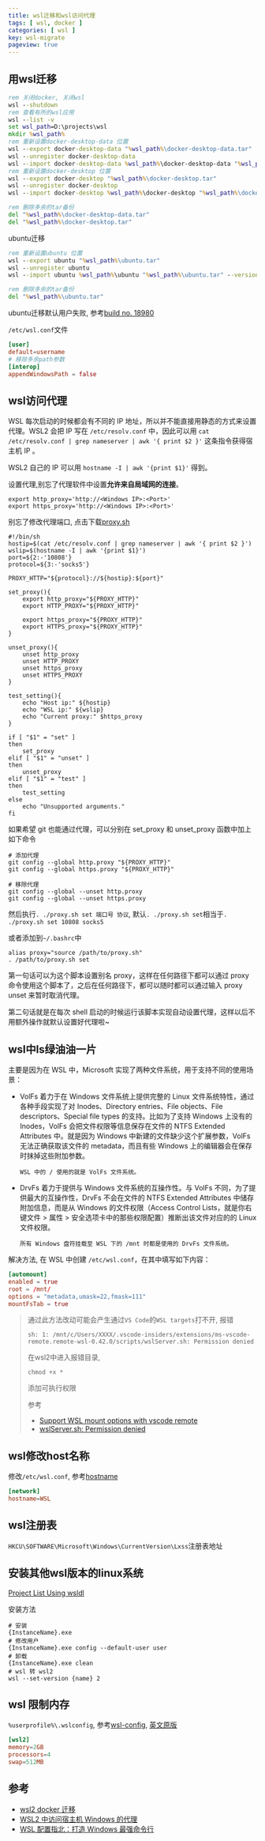 ```yaml
---
title: wsl迁移和wsl访问代理
tags: [ wsl, docker ]
categories: [ wsl ]
key: wsl-migrate
pageview: true
---
```


## 用wsl迁移

<!--more-->

```bat
rem 关闭docker, 关闭wsl  
wsl --shutdown  
rem 查看有所的wsl应用  
wsl --list -v  
set wsl_path=D:\projects\wsl
mkdir %wsl_path%
rem 重新设置docker-desktop-data 位置  
wsl --export docker-desktop-data "%wsl_path%\docker-desktop-data.tar"  
wsl --unregister docker-desktop-data  
wsl --import docker-desktop-data %wsl_path%\docker-desktop-data "%wsl_path%\docker-desktop-data.tar" --version 2  
rem 重新设置docker-desktop 位置  
wsl --export docker-desktop "%wsl_path%\docker-desktop.tar"  
wsl --unregister docker-desktop  
wsl --import docker-desktop %wsl_path%\docker-desktop "%wsl_path%\docker-desktop.tar" --version 2  

rem 删除多余的tar备份
del "%wsl_path%\docker-desktop-data.tar"
del "%wsl_path%\docker-desktop.tar"
```

ubuntu迁移

```bat
rem 重新设置ubuntu 位置  
wsl --export ubuntu "%wsl_path%\ubuntu.tar"  
wsl --unregister ubuntu  
wsl --import ubuntu %wsl_path%\ubuntu "%wsl_path%\ubuntu.tar" --version 2  

rem 删除多余的tar备份
del "%wsl_path%\ubuntu.tar"
```

ubuntu迁移默认用户失败, 参考[build no. 18980](https://docs.microsoft.com/zh-cn/windows/wsl/release-notes#build-18980)

`/etc/wsl.conf`文件

```conf
[user]
default=username
# 移除多余path参数
[interop]
appendWindowsPath = false
```

## wsl访问代理

WSL 每次启动的时候都会有不同的 IP 地址，所以并不能直接用静态的方式来设置代理。WSL2 会把 IP 写在 `/etc/resolv.conf` 中，因此可以用 `cat /etc/resolv.conf | grep nameserver | awk '{ print $2 }'` 这条指令获得宿主机 IP 。

WSL2 自己的 IP 可以用 `hostname -I | awk '{print $1}'` 得到。

设置代理,别忘了代理软件中设置**允许来自局域网的连接**。

```shell
export http_proxy='http://<Windows IP>:<Port>'
export https_proxy='http://<Windows IP>:<Port>'
```

别忘了修改代理端口, 点击下载[proxy.sh](/assets/sources/2021/09/proxy.sh)

```shell
#!/bin/sh
hostip=$(cat /etc/resolv.conf | grep nameserver | awk '{ print $2 }')
wslip=$(hostname -I | awk '{print $1}')
port=${2:-'10808'}
protocol=${3:-'socks5'}

PROXY_HTTP="${protocol}://${hostip}:${port}"

set_proxy(){
    export http_proxy="${PROXY_HTTP}"
    export HTTP_PROXY="${PROXY_HTTP}"

    export https_proxy="${PROXY_HTTP}"
    export HTTPS_proxy="${PROXY_HTTP}"
}

unset_proxy(){
    unset http_proxy
    unset HTTP_PROXY
    unset https_proxy
    unset HTTPS_PROXY
}

test_setting(){
    echo "Host ip:" ${hostip}
    echo "WSL ip:" ${wslip}
    echo "Current proxy:" $https_proxy
}

if [ "$1" = "set" ]
then
    set_proxy
elif [ "$1" = "unset" ]
then
    unset_proxy
elif [ "$1" = "test" ]
then
    test_setting
else
    echo "Unsupported arguments."
fi
```

如果希望 git 也能通过代理，可以分别在 set_proxy 和 unset_proxy 函数中加上如下命令

```shell
# 添加代理
git config --global http.proxy "${PROXY_HTTP}"
git config --global https.proxy "${PROXY_HTTP}"

# 移除代理
git config --global --unset http.proxy
git config --global --unset https.proxy
```

然后执行`. ./proxy.sh set 端口号 协议`, 默认`. ./proxy.sh set`相当于`. ./proxy.sh set 10808 socks5`

或者添加到`~/.bashrc`中

```shell
alias proxy="source /path/to/proxy.sh"
. /path/to/proxy.sh set
```

第一句话可以为这个脚本设置别名 proxy，这样在任何路径下都可以通过 proxy 命令使用这个脚本了，之后在任何路径下，都可以随时都可以通过输入 proxy unset 来暂时取消代理。

第二句话就是在每次 shell 启动的时候运行该脚本实现自动设置代理，这样以后不用额外操作就默认设置好代理啦~

## wsl中ls绿油油一片

主要是因为在 WSL 中，Microsoft 实现了两种文件系统，用于支持不同的使用场景：

- VolFs
    着力于在 Windows 文件系统上提供完整的 Linux 文件系统特性，通过各种手段实现了对 Inodes、Directory entries、File objects、File descriptors、Special file types 的支持。比如为了支持 Windows 上没有的 Inodes，VolFs 会把文件权限等信息保存在文件的 NTFS Extended Attributes 中。就是因为 Windows 中新建的文件缺少这个扩展参数，VolFs 无法正确获取该文件的 metadata，而且有些 Windows 上的编辑器会在保存时抹掉这些附加参数。

    `WSL 中的 / 使用的就是 VolFs 文件系统。`

- DrvFs
    着力于提供与 Windows 文件系统的互操作性。与 VolFs 不同，为了提供最大的互操作性，DrvFs 不会在文件的 NTFS Extended Attributes 中储存附加信息，而是从 Windows 的文件权限（Access Control Lists，就是你右键文件 > 属性 > 安全选项卡中的那些权限配置）推断出该文件对应的的 Linux 文件权限。

    `所有 Windows 盘符挂载至 WSL 下的 /mnt 时都是使用的 DrvFs 文件系统。`

解决方法, 在 WSL 中创建 `/etc/wsl.conf`，在其中填写如下内容：

```conf
[automount]
enabled = true
root = /mnt/
options = "metadata,umask=22,fmask=111"
mountFsTab = true
```

>通过此方法改动可能会产生通过`VS Code`的`WSL targets`打不开, 报错
>
>```text
>sh: 1: /mnt/c/Users/XXXX/.vscode-insiders/extensions/ms-vscode-remote.remote-wsl-0.42.0/scripts/wslServer.sh: Permission denied
>```
>
>在wsl2中进入报错目录,
>
>```shell
>chmod +x *
>```
>
>添加可执行权限
>
>参考
>
>- [Support WSL mount options with vscode remote](https://github.com/microsoft/vscode-remote-release/issues/2126)
>- [wslServer.sh: Permission denied](https://blog.csdn.net/WUDIxi/article/details/104760452)

## wsl修改host名称

修改`/etc/wsl.conf`, 参考[hostname](https://github.com/microsoft/WSL/issues/4305#issuecomment-680848763)

```conf
[network]
hostname=WSL
```

## wsl注册表

`HKCU\SOFTWARE\Microsoft\Windows\CurrentVersion\Lxss`注册表地址

## 安装其他wsl版本的linux系统

[Project List Using wsldl](https://wsldl-pg.github.io/docs/Using-wsldl/)

安装方法

```shell
# 安装
{InstanceName}.exe
# 修改用户
{InstanceName}.exe config --default-user user
# 卸载
{InstanceName}.exe clean
# wsl 转 wsl2
wsl --set-version {name} 2
```

## wsl 限制内存

`%userprofile%\.wslconfig`, 参考[wsl-config](https://docs.microsoft.com/zh-cn/windows/wsl/wsl-config),
[英文原版](https://docs.microsoft.com/en-us/windows/wsl/wsl-config)

```conf
[wsl2]  
memory=2GB  
processors=4  
swap=512MB  
```

## 参考

- [wsl2 docker 迁移](https://www.cnblogs.com/xzhg/p/14959196.html)
- [WSL2 中访问宿主机 Windows 的代理](https://zinglix.xyz/2020/04/18/wsl2-proxy)
- [WSL 配置指北：打造 Windows 最强命令行](https://segmentfault.com/a/1190000016677670)
